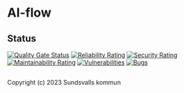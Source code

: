 # AI-flow 

## Status
[![Quality Gate Status](https://sonarcloud.io/api/project_badges/measure?project=Sundsvallskommun_api-service-ai-flow&metric=alert_status)](https://sonarcloud.io/summary/overall?id=Sundsvallskommun_api-service-ai-flow)
[![Reliability Rating](https://sonarcloud.io/api/project_badges/measure?project=Sundsvallskommun_api-service-ai-flow&metric=reliability_rating)](https://sonarcloud.io/summary/overall?id=Sundsvallskommun_api-service-ai-flow)
[![Security Rating](https://sonarcloud.io/api/project_badges/measure?project=Sundsvallskommun_api-service-ai-flow&metric=security_rating)](https://sonarcloud.io/summary/overall?id=Sundsvallskommun_api-service-ai-flow)
[![Maintainability Rating](https://sonarcloud.io/api/project_badges/measure?project=Sundsvallskommun_api-service-ai-flow&metric=sqale_rating)](https://sonarcloud.io/summary/overall?id=Sundsvallskommun_api-service-ai-flow)
[![Vulnerabilities](https://sonarcloud.io/api/project_badges/measure?project=Sundsvallskommun_api-service-ai-flow&metric=vulnerabilities)](https://sonarcloud.io/summary/overall?id=Sundsvallskommun_api-service-ai-flow)
[![Bugs](https://sonarcloud.io/api/project_badges/measure?project=Sundsvallskommun_api-service-ai-flow&metric=bugs)](https://sonarcloud.io/summary/overall?id=Sundsvallskommun_api-service-ai-flow)

## 
Copyright (c) 2023 Sundsvalls kommun
